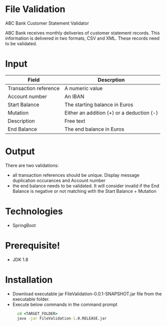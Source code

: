 # File Validation
ABC Bank Customer Statement Validator

ABC Bank receives monthly deliveries of customer statement records. This information is delivered in two formats, CSV and XML. These records need to be validated.

# Input
| Field | Descrption |
| ------ | ------ |
|Transaction reference | A numeric value |
|Account number | An IBAN |
|Start Balance | The starting balance in Euros |
|Mutation | Either an addition (+) or a deduction (-) |
|Description | Free text | 
|End Balance |The end balance in Euros |

# Output
There are two validations:
  - all transaction references should be unique. Display message duplication occurances and Account number
  - the end balance needs to be validated. It will consider invalid if the End Balance is negative or not matching with the Start Balance + Mutation

# Technologies
  - SpringBoot
  
# Prerequisite!
  - JDK 1.8

# Installation
- Download executable jar FileValidation-0.0.1-SNAPSHOT.jar file from the executable folder.
- Execute below commands in the command prompt
    ```cmd  
      cd <TARGET_FOLDER>
      java -jar FileValidation-1.0.RELEASE.jar
    ```